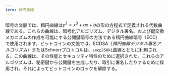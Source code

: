 ```yaml
---
term: 楕円曲線
---
```

暗号の文脈では、楕円曲線は$y^2 = x^3 + ax + b$の形の方程式で定義される代数曲線である。これらの曲線は、暗号化アルゴリズム、デジタル署名、および鍵交換メカニズムの作成を可能にする公開鍵暗号の方法である楕円曲線暗号（ECC）で使用されます。ビットコインの文脈では、ECDSA（*楕円曲線デジタル署名アルゴリズム*）またはSchnorrプロトコルは、`secp256k1`曲線とともに利用される。この曲線は、その性能とセキュリティ特性のために選択された。これらのアルゴリズムは、秘密鍵から公開鍵を生成したり、取引に署名したりするために採用され、それによってビットコインのロックを解除する。